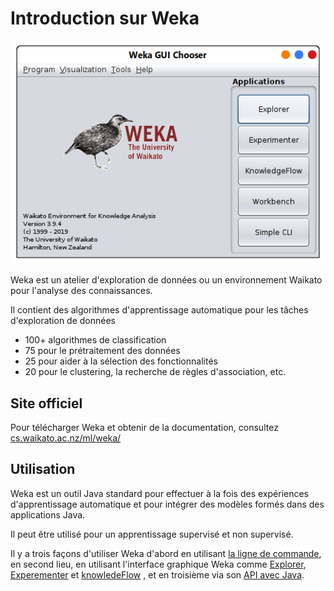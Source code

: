 # Introduction sur Weka 

![](images/weka_gui.png)


Weka est un atelier d'exploration de données ou un environnement Waikato pour l'analyse des connaissances.

Il contient des algorithmes d'apprentissage automatique pour les tâches d'exploration de données

- 100+ algorithmes de classification
- 75 pour le prétraitement des données
- 25 pour aider à la sélection des fonctionnalités
- 20 pour le clustering, la recherche de règles d'association, etc.

## Site officiel

Pour télécharger Weka et obtenir de la documentation, consultez [cs.waikato.ac.nz/ml/weka/](https://www.cs.waikato.ac.nz/ml/weka/)

## Utilisation

Weka est un outil Java standard pour effectuer à la fois des expériences d'apprentissage 
automatique et pour intégrer des modèles formés dans des applications Java. 
 
Il peut être utilisé pour un apprentissage supervisé et non supervisé. 
 
Il y a trois façons d'utiliser Weka d'abord en utilisant [la ligne de commande](cli.md), 
en second lieu, en utilisant l'interface graphique Weka comme [Explorer](explorer.md),[
Experementer](explorer.md) et [knowledeFlow](explorer.md) ,
et en troisième via son [API avec Java](java.md). 
